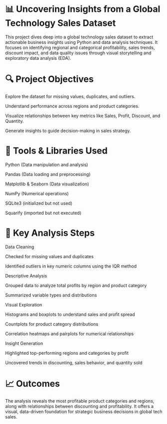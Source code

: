 # 📊 Uncovering Insights from a Global Technology Sales Dataset
This project dives deep into a global technology sales dataset to extract actionable business insights using Python and data analysis techniques. It focuses on identifying regional and categorical profitability, sales trends, discount impact, and data quality issues through visual storytelling and exploratory data analysis (EDA).

# 🔍 Project Objectives
Explore the dataset for missing values, duplicates, and outliers.

Understand performance across regions and product categories.

Visualize relationships between key metrics like Sales, Profit, Discount, and Quantity.

Generate insights to guide decision-making in sales strategy.

# 🧰 Tools & Libraries Used
Python (Data manipulation and analysis)

Pandas (Data loading and preprocessing)

Matplotlib & Seaborn (Data visualization)

NumPy (Numerical operations)

SQLite3 (initialized but not used)

Squarify (imported but not executed)

# 🧪 Key Analysis Steps
Data Cleaning

Checked for missing values and duplicates

Identified outliers in key numeric columns using the IQR method

Descriptive Analysis

Grouped data to analyze total profits by region and product category

Summarized variable types and distributions

Visual Exploration

Histograms and boxplots to understand sales and profit spread

Countplots for product category distributions

Correlation heatmaps and pairplots for numerical relationships

Insight Generation

Highlighted top-performing regions and categories by profit

Uncovered trends in discounting, sales behavior, and quantity sold

# 📈 Outcomes

The analysis reveals the most profitable product categories and regions, along with relationships between discounting and profitability. It offers a visual, data-driven foundation for strategic business decisions in global tech sales.

